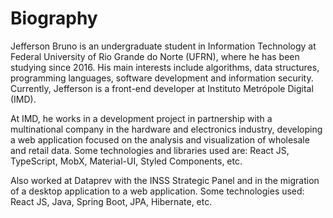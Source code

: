 # Biography

Jefferson Bruno is an undergraduate student in Information Technology at Federal University of Rio Grande do Norte (UFRN), where he has been studying since 2016. His main interests include algorithms, data structures, programming languages, software development and information security. Currently, Jefferson is a front-end developer at Instituto Metrópole Digital (IMD).

At IMD, he works in a development project in partnership with a multinational company in the hardware and electronics industry, developing a web application focused on the analysis and visualization of wholesale and retail data. Some technologies and libraries used are: React JS, TypeScript, MobX, Material-UI, Styled Components, etc.

Also worked at Dataprev with the INSS Strategic Panel and in the migration of a desktop application to a web application. Some technologies used: React JS, Java, Spring Boot, JPA, Hibernate, etc.


